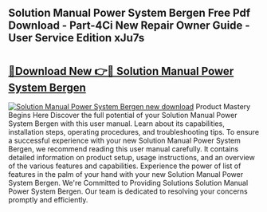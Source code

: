## Solution Manual Power System Bergen Free Pdf Download - Part-4Ci New Repair Owner Guide - User Service Edition xJu7s

# <h2><a href="http://bc87029.oget.top/?id=Solution+Manual+Power+System+Bergen">🔗Download New 👉🔴 Solution Manual Power System Bergen</a></h2>

[![Solution Manual Power System Bergen new download](https://i.imgur.com/5g1atiW.png)](http://bc87029.oget.top/?id=Solution+Manual+Power+System+Bergen)
Product Mastery Begins Here Discover the full potential of your Solution Manual Power System Bergen with this user manual. Learn about its capabilities, installation steps, operating procedures, and troubleshooting tips. To ensure a successful experience with your new Solution Manual Power System Bergen, we recommend reading this user manual carefully. It contains detailed information on product setup, usage instructions, and an overview of the various features and capabilities. Experience the power of list of features in the palm of your hand with your new Solution Manual Power System Bergen. We're Committed to Providing Solutions Solution Manual Power System Bergen. Our team is dedicated to resolving your concerns promptly and efficiently.
